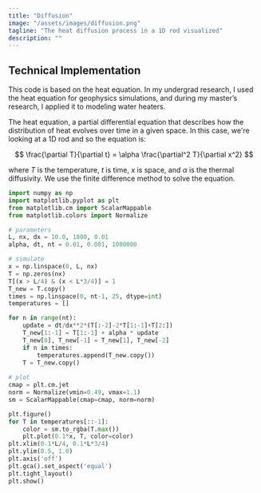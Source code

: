 ```yaml
---
title: "Diffusion"
image: "/assets/images/diffusion.png"
tagline: "The heat diffusion process in a 1D rod visualized"
description: ""
---
```


## Technical Implementation
This code is based on the heat equation. In my undergrad research, I used the heat equation for geophysics simulations, and during my master’s research, I applied it to modeling water heaters. 

The heat equation, a partial differential equation that describes how the distribution of heat evolves over time in a given space. In this case, we're looking at a 1D rod and so the equation is:

$$ 
\frac{\partial T}{\partial t} = \alpha \frac{\partial^2 T}{\partial x^2} 
$$

where $T$ is the temperature, $t$ is time, $x$ is space, and $\alpha$ is the thermal diffusivity. We use the finite difference method to solve the equation.

```python
import numpy as np
import matplotlib.pyplot as plt
from matplotlib.cm import ScalarMappable
from matplotlib.colors import Normalize

# parameters
L, nx, dx = 10.0, 1000, 0.01
alpha, dt, nt = 0.01, 0.001, 1000000 

# simulate
x = np.linspace(0, L, nx)
T = np.zeros(nx)
T[(x > L/4) & (x < L*3/4)] = 1 
T_new = T.copy()
times = np.linspace(0, nt-1, 25, dtype=int)
temperatures = [] 

for n in range(nt):
    update = dt/dx**2*(T[:-2]-2*T[1:-1]+T[2:])
    T_new[1:-1] = T[1:-1] + alpha * update
    T_new[0], T_new[-1] = T_new[1], T_new[-2]
    if n in times:
        temperatures.append(T_new.copy())
    T = T_new.copy()
    
# plot
cmap = plt.cm.jet
norm = Normalize(vmin=0.49, vmax=1.1)
sm = ScalarMappable(cmap=cmap, norm=norm)

plt.figure()
for T in temperatures[::-1]:
    color = sm.to_rgba(T.max()) 
    plt.plot(0.1*x, T, color=color)
plt.xlim(0.1*L/4, 0.1*L*3/4) 
plt.ylim(0.5, 1.0) 
plt.axis('off')
plt.gca().set_aspect('equal')
plt.tight_layout()
plt.show()    
```

